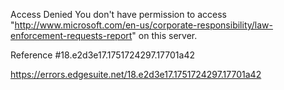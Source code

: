 Access Denied
You don't have permission to access "http://www.microsoft.com/en-us/corporate-responsibility/law-enforcement-requests-report" on this server.

Reference #18.e2d3e17.1751724297.17701a42

https://errors.edgesuite.net/18.e2d3e17.1751724297.17701a42